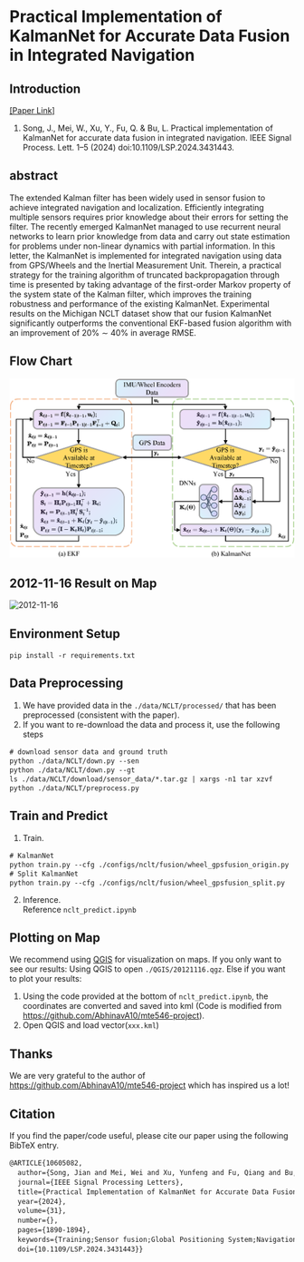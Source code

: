 # Practical Implementation of KalmanNet for Accurate Data Fusion in Integrated Navigation

## Introduction

[[Paper Link]](https://ieeexplore.ieee.org/document/10605082)
1. Song, J., Mei, W., Xu, Y., Fu, Q. & Bu, L. Practical implementation of KalmanNet for accurate data fusion in integrated navigation. IEEE Signal Process. Lett. 1–5 (2024) doi:10.1109/LSP.2024.3431443.

## abstract

The extended Kalman filter has been widely used in sensor fusion to achieve integrated navigation and localization. Efficiently integrating multiple sensors requires prior knowledge about their errors for setting the filter. The recently emerged KalmanNet managed to use recurrent neural networks to learn prior knowledge from data and carry out state estimation for problems under non-linear dynamics with partial information. In this letter, the KalmanNet is implemented for integrated navigation using data from GPS/Wheels and the Inertial Measurement Unit. Therein, a practical strategy for the training algorithm of truncated backpropagation through time is presented by taking advantage of the first-order Markov property of the system state of the Kalman filter, which improves the training robustness and performance of the existing KalmanNet. Experimental results on the Michigan NCLT dataset show that our fusion KalmanNet significantly outperforms the conventional EKF-based fusion algorithm with an improvement of 20% ∼ 40% in average RMSE.

## Flow Chart
![Flowchart](figs/Song1.png)
## 2012-11-16 Result on Map
![2012-11-16](figs/Song2.png)

## Environment Setup
```
pip install -r requirements.txt
```

## Data Preprocessing
1. We have provided data in the `./data/NCLT/processed/` that has been preprocessed (consistent with the paper).
2. If you want to re-download the data and process it, use the following steps
```
# download sensor data and ground truth
python ./data/NCLT/down.py --sen 
python ./data/NCLT/down.py --gt 
ls ./data/NCLT/download/sensor_data/*.tar.gz | xargs -n1 tar xzvf
python ./data/NCLT/preprocess.py
```
## Train and Predict
1. Train.
```
# KalmanNet
python train.py --cfg ./configs/nclt/fusion/wheel_gpsfusion_origin.py
# Split KalmanNet
python train.py --cfg ./configs/nclt/fusion/wheel_gpsfusion_split.py
```
2. Inference.  
    Reference `nclt_predict.ipynb`

## Plotting on Map

We recommend using [QGIS](https://qgis.org/en/site/) for visualization on maps.
If you only want to see our results: 
    Using QGIS to open `./QGIS/20121116.qgz`.
Else if you want to plot your results:
1. Using the code provided at the bottom of `nclt_predict.ipynb`, the coordinates are converted and saved into kml (Code is modified from https://github.com/AbhinavA10/mte546-project).
2. Open QGIS and load vector(`xxx.kml`)


## Thanks

We are very grateful to the author of https://github.com/AbhinavA10/mte546-project which has inspired us a lot!

## Citation

If you find the paper/code useful, please cite our paper using the following BibTeX entry.

```latex
@ARTICLE{10605082,
  author={Song, Jian and Mei, Wei and Xu, Yunfeng and Fu, Qiang and Bu, Lina},
  journal={IEEE Signal Processing Letters}, 
  title={Practical Implementation of KalmanNet for Accurate Data Fusion in Integrated Navigation}, 
  year={2024},
  volume={31},
  number={},
  pages={1890-1894},
  keywords={Training;Sensor fusion;Global Positioning System;Navigation;Vectors;Kalman filters;Wheels;Integrated navigation and localization;Kalman filter;recurrent neural networks;sensor fusion},
  doi={10.1109/LSP.2024.3431443}}

```
